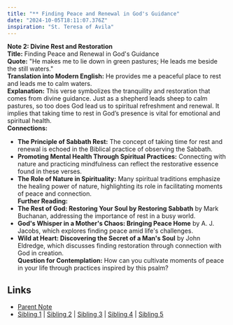 ```yaml
---
title: "** Finding Peace and Renewal in God's Guidance"
date: "2024-10-05T18:11:07.376Z"
inspiration: "St. Teresa of Avila"
---
```


  
**Note 2: Divine Rest and Restoration**  
**Title:** Finding Peace and Renewal in God's Guidance  
**Quote:** "He makes me to lie down in green pastures; He leads me beside the still waters."  
**Translation into Modern English:** He provides me a peaceful place to rest and leads me to calm waters.  
**Explanation:** This verse symbolizes the tranquility and restoration that comes from divine guidance. Just as a shepherd leads sheep to calm pastures, so too does God lead us to spiritual refreshment and renewal. It implies that taking time to rest in God’s presence is vital for emotional and spiritual health.  
**Connections:**  
- **The Principle of Sabbath Rest:** The concept of taking time for rest and renewal is echoed in the Biblical practice of observing the Sabbath.  
- **Promoting Mental Health Through Spiritual Practices:** Connecting with nature and practicing mindfulness can reflect the restorative essence found in these verses.  
- **The Role of Nature in Spirituality:** Many spiritual traditions emphasize the healing power of nature, highlighting its role in facilitating moments of peace and connection.  
**Further Reading:**  
- **The Rest of God: Restoring Your Soul by Restoring Sabbath** by Mark Buchanan, addressing the importance of rest in a busy world.  
- **God's Whisper in a Mother's Chaos: Bringing Peace Home** by A. J. Jacobs, which explores finding peace amid life's challenges.  
- **Wild at Heart: Discovering the Secret of a Man's Soul** by John Eldredge, which discusses finding restoration through connection with God in creation.  
**Question for Contemplation:** How can you cultivate moments of peace in your life through practices inspired by this psalm?  


## Links

- [Parent Note](/parent-note.md)
- [Sibling 1](/zettel1.md) | [Sibling 2](/zettel2.md) | [Sibling 3](/zettel3.md) | [Sibling 4](/zettel4.md) | [Sibling 5](/zettel5.md)
